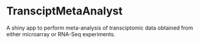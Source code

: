 # TransciptMetaAnalyst
A shiny app to perform meta-analysis of transciptomic data obtained from either microarray or RNA-Seq experiments.
